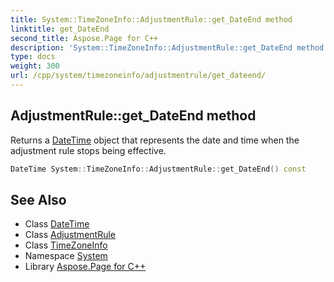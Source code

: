 ```yaml
---
title: System::TimeZoneInfo::AdjustmentRule::get_DateEnd method
linktitle: get_DateEnd
second_title: Aspose.Page for C++
description: 'System::TimeZoneInfo::AdjustmentRule::get_DateEnd method. Returns a DateTime object that represents the date and time when the adjustment rule stops being effective in C++.'
type: docs
weight: 300
url: /cpp/system/timezoneinfo/adjustmentrule/get_dateend/
---
```

## AdjustmentRule::get_DateEnd method


Returns a [DateTime](../../../datetime/) object that represents the date and time when the adjustment rule stops being effective.

```cpp
DateTime System::TimeZoneInfo::AdjustmentRule::get_DateEnd() const
```

## See Also

* Class [DateTime](../../../datetime/)
* Class [AdjustmentRule](../)
* Class [TimeZoneInfo](../../)
* Namespace [System](../../../)
* Library [Aspose.Page for C++](../../../../)

